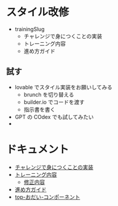 # スタイル改修

- trainingSlug
  - チャレンジで身につくことの実装
  - トレーニング内容
  - 進め方ガイド

## 試す

- lovable でスタイル実装をお願いしてみる
  - brunch を切り替える
  - builder.io でコードを渡す
  - 指示書を書く
- GPT の COdex でも試してみたい
-

# ドキュメント

- [チャレンジで身につくことの実装](./challenge.md)
- [トレーニング内容](./training-content.md)
  - [修正内容]()
- [進め方ガイド](./guide.md)
- [top-おだい-コンポーネント]()
